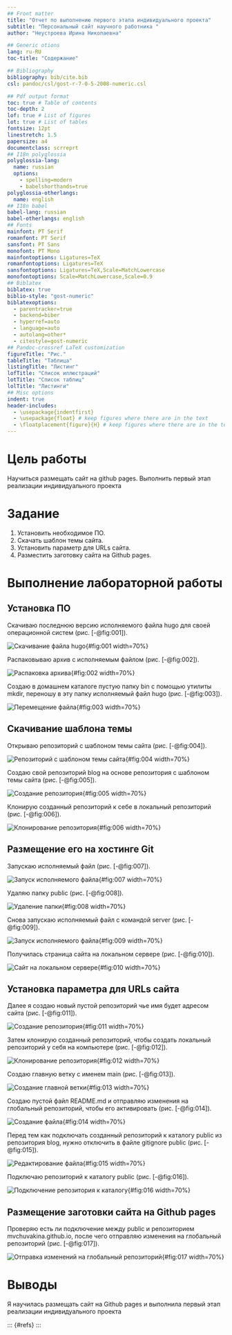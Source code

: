 ```yaml
---
## Front matter
title: "Отчет по выполнению первого этапа индивидуального проекта"
subtitle: "Персональный сайт научного работника "
author: "Неустроева Ирина Николаевна"

## Generic otions
lang: ru-RU
toc-title: "Содержание"

## Bibliography
bibliography: bib/cite.bib
csl: pandoc/csl/gost-r-7-0-5-2008-numeric.csl

## Pdf output format
toc: true # Table of contents
toc-depth: 2
lof: true # List of figures
lot: true # List of tables
fontsize: 12pt
linestretch: 1.5
papersize: a4
documentclass: scrreprt
## I18n polyglossia
polyglossia-lang:
  name: russian
  options:
	- spelling=modern
	- babelshorthands=true
polyglossia-otherlangs:
  name: english
## I18n babel
babel-lang: russian
babel-otherlangs: english
## Fonts
mainfont: PT Serif
romanfont: PT Serif
sansfont: PT Sans
monofont: PT Mono
mainfontoptions: Ligatures=TeX
romanfontoptions: Ligatures=TeX
sansfontoptions: Ligatures=TeX,Scale=MatchLowercase
monofontoptions: Scale=MatchLowercase,Scale=0.9
## Biblatex
biblatex: true
biblio-style: "gost-numeric"
biblatexoptions:
  - parentracker=true
  - backend=biber
  - hyperref=auto
  - language=auto
  - autolang=other*
  - citestyle=gost-numeric
## Pandoc-crossref LaTeX customization
figureTitle: "Рис."
tableTitle: "Таблица"
listingTitle: "Листинг"
lofTitle: "Список иллюстраций"
lotTitle: "Список таблиц"
lolTitle: "Листинги"
## Misc options
indent: true
header-includes:
  - \usepackage{indentfirst}
  - \usepackage{float} # keep figures where there are in the text
  - \floatplacement{figure}{H} # keep figures where there are in the text
---
```


# Цель работы

Научиться размещать сайт на github pages. Выполнить первый этап реализации индивидуального проекта

# Задание

1. Установить необходимое ПО.
2. Скачать шаблон темы сайта.
3. Установить параметр для URLs сайта.
4. Разместить заготовку сайта на Github pages.


# Выполнение лабораторной работы

## Установка ПО

Скачиваю последнюю версию исполняемого файла hugo для своей операционной систем (рис. [-@fig:001]).

![Скачивание файла hugo ](image/1.jpg){#fig:001 width=70%}

Распаковываю архив с исполняемым файлом (рис. [-@fig:002]).

![Распаковка архива](image/2.jpg){#fig:002 width=70%}

Создаю в домашнем каталоге пустую папку bin с помощью утилиты mkdir, переношу в эту папку исполняемый файл hugo (рис. [-@fig:003]).

![Перемещение файла](image/3.jpg){#fig:003 width=70%}

## Скачивание шаблона темы

Открываю репозиторий с шаблоном темы сайта (рис. [-@fig:004]).

![Репозиторий с шаблоном темы сайта](image/4.jpg){#fig:004 width=70%}

Создаю свой репозиторий blog на основе репозитория с шаблоном темы сайта (рис. [-@fig:005]).

![Создание репозитория](image/5.jpg){#fig:005 width=70%}

Клонирую созданный репозиторий к себе в локальный репозиторий (рис. [-@fig:006]).

![Клонирование репозитория](image/6.jpg){#fig:006 width=70%}

## Размещение его на хостинге Git

Запускаю исполняемый файл (рис. [-@fig:007]).

![Запуск исполняемого файла](image/7.jpg){#fig:007 width=70%}

Удаляю папку public (рис. [-@fig:008]).

![Удаление папки](image/8.jpg){#fig:008 width=70%}

Снова запускаю исполняемый файл с командой server (рис. [-@fig:009]).

![Запуск исполняемого файла](image/9.jpg){#fig:009 width=70%}

Получилась страница сайта на локальном сервере (рис. [-@fig:010]).

![Сайт на локальном сервере](image/10.jpg){#fig:010 width=70%}

## Установка параметра для URLs сайта

Далее я создаю новый пустой репозиторий чье имя будет адресом сайта (рис. [-@fig:011]).

![Создание репозитория](image/11.jpg){#fig:011 width=70%}

Затем клонирую созданный репозиторий, чтобы создать локальный репозиторий у себя на компьютере (рис. [-@fig:012]).

![Клонирование репозитория](image/12.jpg){#fig:012 width=70%}

Создаю главную ветку с именем main (рис. [-@fig:013]).

![Создание главной ветки](image/13.jpg){#fig:013 width=70%}

Создаю пустой файл README.md и отправляю изменения на глобальный репозиторий, чтобы его активировать (рис. [-@fig:014]).

![Создание файла](image/14.jpg){#fig:014 width=70%}

Перед тем как подключать созданный репозиторий к каталогу public из репозитория blog, нужно отключить в файле gitignore public (рис. [-@fig:015]).

![Редактирование файла](image/15.jpg){#fig:015 width=70%}

Подключаю репозиторий к каталогу publiс (рис. [-@fig:016]).

![Подключение репозитория к каталогу](image/16.jpg){#fig:016 width=70%}

## Размещение заготовки сайта на Github pages

Проверяю есть ли подключение между public и репозиторием mvchuvakina.github.io, после чего отправляю изменения на глобальный репозиторий (рис. [-@fig:017]).

![Отправка изменений на глобальный репозиторий](image/17.jpg){#fig:017 width=70%}


# Выводы

Я научилась размещать сайт на Github pages и выполнила первый этап реализации индивидуального проекта


::: {#refs}
:::
